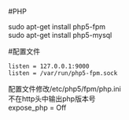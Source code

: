 #PHP

sudo apt-get install php5-fpm  
sudo apt-get install php5-mysql  

#配置文件
```
listen = 127.0.0.1:9000
listen = /var/run/php5-fpm.sock
```
配置文件修改/etc/php5/fpm/php.ini  
不在http头中输出php版本号  
expose_php = Off  